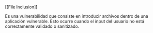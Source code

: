 [[File Inclusion]]

Es una vulnerabilidad que consiste en introducir archivos dentro de una aplicación vulnerable. Esto ocurre cuando el input del usuario no está correctamente validado o sanitizado.